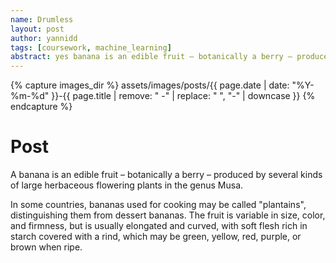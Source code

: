 ```yaml
---
name: Drumless
layout: post
author: yannidd
tags: [coursework, machine_learning]
abstract: yes banana is an edible fruit – botanically a berry – produced by several kinds of large herbaceous flowering plants in the genus Musa. A banana is an edible fruit – botanically a berry – produced by several kinds of large herbaceous flowering plants in the genus Musa. A banana is an edible fruit – botanically a berry – produced by several kinds of large herbaceous flowering plants in the genus Musa.
---
```

{% capture images_dir %}
assets/images/posts/{{ page.date | date: "%Y-%m-%d" }}-{{ page.title | remove: " -" | replace: " ", "-" | downcase }}
{% endcapture %}

# Post
A banana is an edible fruit – botanically a berry – produced by several kinds
of large herbaceous flowering plants in the genus Musa.

In some countries, bananas used for cooking may be called "plantains",
distinguishing them from dessert bananas. The fruit is variable in size, color,
and firmness, but is usually elongated and curved, with soft flesh rich in
starch covered with a rind, which may be green, yellow, red, purple, or brown
when ripe.